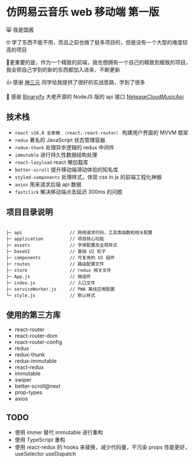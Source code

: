 # 仿网易云音乐 web 移动端 第一版

😸 我是国酱

🤓 学了东西不能不用，而且之前也做了挺多项目的，但是没有一个大型的难度较高的项目

😬​更重要的是，作为一个精致的前端，我也想拥有一个自己的精致到极致的项目，我会把自己学到的新的东西都加入进来，不断更新

👍 感谢 [神三元](https://github.com/sanyuan0704/react-cloud-music) 同学给我提供了很好的实战思路，学到了很多

🙏 感谢 [Binaryify](https://github.com/Binaryify/NeteaseCloudMusicApi) 大佬开源的 NodeJS 版的 api 接口 [NeteaseCloudMusicApi](https://github.com/Binaryify/NeteaseCloudMusicApi)

## 技术栈

* `react v16.8 全家桶 （react，react-router）` 构建用户界面的 MVVM 框架
* `redux` 著名的 JavaScript 状态管理容器
* `redux-thunk` 处理异步逻辑的 redux 中间件
* `immutable` 进行持久性数据结构处理
* `react-lazyload` react 懒加载库
* `better-scroll` 提升移动端滑动体验的知名库
* `styled-components` 处理样式，体现 css in js 的前端工程化神器
* `axios` 用来请求后端 api 数据
* `fastclick` 解决移动端点击延迟 300ms 的问题

## 项目目录说明

```

├─ api                  // 网络请求代码、工具类函数和相关配置
├─ application          // 项目核心功能
├─ assets               // 字体配置及全局样式
├─ baseUI               // 基础 UI 轮子
├─ components           // 可复用的 UI 组件
├─ routes               // 路由配置文件
├─ store                // redux 相关文件
├─ App.js               // 根组件
├─ index.js             // 入口文件
├─ serviceWorker.js     // PWA 离线应用配置
└─ style.js             // 默认样式

```

## 使用的第三方库

* react-router
* react-router-dom
* react-router-config
* redux
* redux-thunk
* redux-immutable
* react-redux
* immutable
* swiper
* better-scroll@next
* prop-types
* axios 

## TODO

* 使用 immer 替代 immutable 进行重构
* 使用 TypeScript 重构
* 使用 react-redux 的 hooks 来替换，减少代码量，不污染 props 性能更好，useSelector useDispatch

